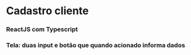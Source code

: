 # Cadastro cliente

### ReactJS com Typescript

### Tela: duas input e botão que quando acionado informa dados
